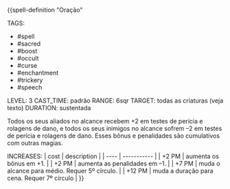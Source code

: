 {{spell-definition "Oração"

TAGS:
- #spell
- #sacred
- #boost
- #occult
- #curse
- #enchantment
- #trickery
- #speech

LEVEL: 3
CAST_TIME: padrão
RANGE: 6sqr
TARGET: todas as criaturas (veja texto)
DURATION: sustentada

 Todos os seus aliados no alcance recebem +2 em testes de perícia e rolagens de dano, e todos os seus inimigos no alcance sofrem –2 em testes de perícia e rolagens de dano. Esses bônus e penalidades são cumulativos com outras magias.

INCREASES:
| cost | description |
| ---- | ----------- |
| +2 PM | aumenta os bônus em +1. |
| +2 PM | aumenta as penalidades em –1. |
| +7 PM | muda o alcance para médio. Requer 5º círculo. |
| +12 PM | muda a duração para cena. Requer 7º círculo |
}}
